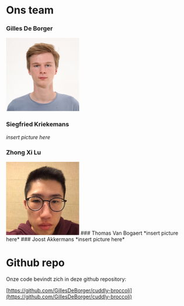 # Ons team
### Gilles De Borger

<img src="https://github.com/KriekemansSiegfried/KriekemansSiegfried.github.io/blob/master/images/gilles.jpg?raw=true" width="200">

### Siegfried Kriekemans
*insert picture here*
### Zhong Xi Lu
<img src="https://github.com/KriekemansSiegfried/KriekemansSiegfried.github.io/blob/master/images/zhongxi.jpg?raw=true" width="200">
### Thomas Van Bogaert
*insert picture here*
### Joost Akkermans
*insert picture here*

# Github repo

Onze code bevindt zich in deze github repository:

[https://github.com/GillesDeBorger/cuddly-broccoli](https://github.com/GillesDeBorger/cuddly-broccoli)
